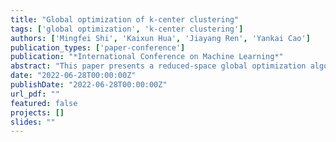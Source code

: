 ```yaml
---
title: "Global optimization of k-center clustering"
tags: ['global optimization', 'k-center clustering']
authors: ['Mingfei Shi', 'Kaixun Hua', 'Jiayang Ren', 'Yankai Cao']
publication_types: ['paper-conference']
publication: "*International Conference on Machine Learning*"
abstract: "This paper presents a reduced-space global optimization algorithm for solving the k-center clustering problem. The method ensures convergence to global optimality with bounding techniques and supports large-scale datasets with high computational efficiency."
date: "2022-06-28T00:00:00Z"
publishDate: "2022-06-28T00:00:00Z"
url_pdf: ""
featured: false
projects: []
slides: ""
---
```

